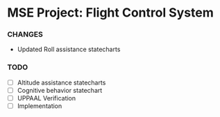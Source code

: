 # MSE Project: Flight Control System 

### CHANGES

* Updated Roll assistance statecharts

### TODO

- [ ] Altitude assistance statecharts
- [ ] Cognitive behavior statechart
- [ ] UPPAAL Verification
- [ ] Implementation
